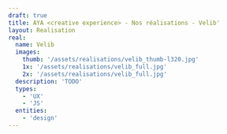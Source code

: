 ```yaml
---
draft: true
title: AYA <creative experience> - Nos réalisations - Velib'
layout: Realisation
real:
  name: Velib
  images:
    thumb: '/assets/realisations/velib_thumb-l320.jpg'
    1x: '/assets/realisations/velib_full.jpg'
    2x: '/assets/realisations/velib_full.jpg'
  description: 'TODO'
  types:
    - 'UX'
    - 'JS'
  entities:
    - 'design'
---
```

